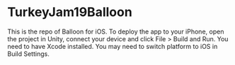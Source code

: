 # TurkeyJam19Balloon

This is the repo of Balloon for iOS. To deploy the app to your iPhone, open the project in Unity, 
connect your device and click File > Build and Run. 
You need to have Xcode installed. You may need to switch platform to iOS in Build Settings.
